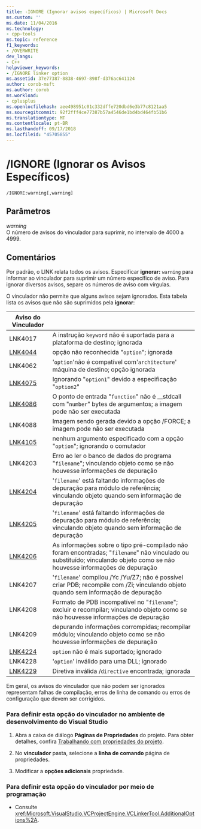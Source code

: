 ```yaml
---
title: -IGNORE (Ignorar avisos específicos) | Microsoft Docs
ms.custom: ''
ms.date: 11/04/2016
ms.technology:
- cpp-tools
ms.topic: reference
f1_keywords:
- /OVERWRITE
dev_langs:
- C++
helpviewer_keywords:
- /IGNORE linker option
ms.assetid: 37e77387-8838-4697-898f-d376ac641124
author: corob-msft
ms.author: corob
ms.workload:
- cplusplus
ms.openlocfilehash: aee498951c01c332dffe720dbd6e3b77c8121aa5
ms.sourcegitcommit: 92f2fff4ce77387b57a4546de1bd4bd464fb51b6
ms.translationtype: MT
ms.contentlocale: pt-BR
ms.lasthandoff: 09/17/2018
ms.locfileid: "45705855"
---
```

# <a name="ignore-ignore-specific-warnings"></a>/IGNORE (Ignorar os Avisos Específicos)

```
/IGNORE:warning[,warning]
```

## <a name="parameters"></a>Parâmetros

*warning*<br/>
O número de avisos do vinculador para suprimir, no intervalo de 4000 a 4999.

## <a name="remarks"></a>Comentários

Por padrão, o LINK relata todos os avisos. Especificar **ignorar:** `warning` para informar ao vinculador para suprimir um número específico de aviso. Para ignorar diversos avisos, separe os números de aviso com vírgulas.

O vinculador não permite que alguns avisos sejam ignorados. Esta tabela lista os avisos que não são suprimidos pela **ignorar**:

|Aviso do Vinculador||
|--------------------|-|
|LNK4017|A instrução `keyword` não é suportada para a plataforma de destino; ignorada|
|[LNK4044](../../error-messages/tool-errors/linker-tools-warning-lnk4044.md)|opção não reconhecida "`option`"; ignorada|
|LNK4062|'`option`'não é compatível com'`architecture`' máquina de destino; opção ignorada|
|[LNK4075](../../error-messages/tool-errors/linker-tools-warning-lnk4075.md)|Ignorando "`option1`" devido a especificação "`option2`"|
|[LNK4086](../../error-messages/tool-errors/linker-tools-warning-lnk4086.md)|O ponto de entrada "`function`" não é __stdcall com "`number`" bytes de argumentos; a imagem pode não ser executada|
|LNK4088|Imagem sendo gerada devido a opção /FORCE; a imagem pode não ser executada|
|[LNK4105](../../error-messages/tool-errors/linker-tools-warning-lnk4105.md)|nenhum argumento especificado com a opção "`option`"; ignorando o comutador|
|LNK4203|Erro ao ler o banco de dados do programa "`filename`"; vinculando objeto como se não houvesse informações de depuração|
|[LNK4204](../../error-messages/tool-errors/linker-tools-warning-lnk4204.md)|'`filename`' está faltando informações de depuração para módulo de referência; vinculando objeto quando sem informação de depuração|
|[LNK4205](../../error-messages/tool-errors/linker-tools-warning-lnk4205.md)|'`filename`' está faltando informações de depuração para módulo de referência; vinculando objeto quando sem informação de depuração|
|[LNK4206](../../error-messages/tool-errors/linker-tools-warning-lnk4206.md)|As informações sobre o tipo pré-compilado não foram encontradas; "`filename`" não vinculado ou substituído; vinculando objeto como se não houvesse informações de depuração|
|LNK4207|'`filename`' compilou /Yc /Yu/Z7; não é possível criar PDB; recompile com /Zi; vinculando objeto quando sem informação de depuração|
|LNK4208|Formato de PDB incompatível no "`filename`"; excluir e recompilar; vinculando objeto como se não houvesse informações de depuração|
|LNK4209|depurando informações corrompidas; recompilar módulo; vinculando objeto como se não houvesse informações de depuração|
|[LNK4224](../../error-messages/tool-errors/linker-tools-warning-lnk4224.md)|`option` não é mais suportado; ignorado|
|LNK4228|'`option`' inválido para uma DLL; ignorado|
|[LNK4229](../../error-messages/tool-errors/linker-tools-warning-lnk4229.md)|Diretiva inválida /`directive` encontrada; ignorada|

Em geral, os avisos do vinculador que não podem ser ignorados representam falhas de compilação, erros de linha de comando ou erros de configuração que devem ser corrigidos.

### <a name="to-set-this-linker-option-in-the-visual-studio-development-environment"></a>Para definir esta opção do vinculador no ambiente de desenvolvimento do Visual Studio

1. Abra a caixa de diálogo **Páginas de Propriedades** do projeto. Para obter detalhes, confira [Trabalhando com propriedades do projeto](../../ide/working-with-project-properties.md).

1. No **vinculador** pasta, selecione a **linha de comando** página de propriedades.

1. Modificar a **opções adicionais** propriedade.

### <a name="to-set-this-linker-option-programmatically"></a>Para definir esta opção do vinculador por meio de programação

- Consulte <xref:Microsoft.VisualStudio.VCProjectEngine.VCLinkerTool.AdditionalOptions%2A>.